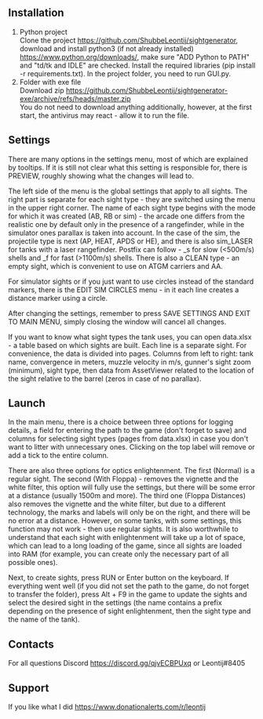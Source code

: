 Installation
---------

1) Python project\
Clone the project https://github.com/ShubbeLeontij/sightgenerator, download and install python3 (if not already installed) https://www.python.org/downloads/, make sure "ADD Python to PATH" and "td/tk and IDLE" are checked.
Install the required libraries (pip install -r requirements.txt).
In the project folder, you need to run GUI.py.
2) Folder with exe file\
Download zip https://github.com/ShubbeLeontij/sightgenerator-exe/archive/refs/heads/master.zip \
You do not need to download anything additionally, however, at the first start, the antivirus may react - allow it to run the file.

Settings
---------

There are many options in the settings menu, most of which are explained by tooltips.
If it is still not clear what this setting is responsible for, there is PREVIEW, roughly showing what the changes will lead to.

The left side of the menu is the global settings that apply to all sights.
The right part is separate for each sight type - they are switched using the menu in the upper right corner.
The name of each sight type begins with the mode for which it was created (AB, RB or sim) - the arcade one differs from the realistic one by default only in the presence of a rangefinder, while in the simulator ones parallax is taken into account.
In the case of the sim, the projectile type is next (AP, HEAT, APDS or HE), and there is also sim_LASER for tanks with a laser rangefinder.
Postfix can follow - _s for slow (<500m/s) shells and _f for fast (>1100m/s) shells.
There is also a CLEAN type - an empty sight, which is convenient to use on ATGM carriers and AA.

For simulator sights or if you just want to use circles instead of the standard markers, there is the EDIT SIM CIRCLES menu - in it each line creates a distance marker using a circle.

After changing the settings, remember to press SAVE SETTINGS AND EXIT TO MAIN MENU, simply closing the window will cancel all changes.

If you want to know what sight types the tank uses, you can open data.xlsx - a table based on which sights are built. Each line is a separate sight. For convenience, the data is divided into pages.
Columns from left to right: tank name, convergence in meters, muzzle velocity in m/s, gunner's sight zoom (minimum), sight type, then data from AssetViewer related to the location of the sight relative to the barrel (zeros in case of no parallax).

Launch
------

In the main menu, there is a choice between three options for logging details, a field for entering the path to the game (don't forget to save) and columns for selecting sight types (pages from data.xlsx) in case you don't want to litter with unnecessary ones. Clicking on the top label will remove or add a tick to the entire column.

There are also three options for optics enlightenment.
The first (Normal) is a regular sight.
The second (With Floppa) - removes the vignette and the white filter, this option will fully use the settings, but there will be some error at a distance (usually 1500m and more).
The third one (Floppa Distances) also removes the vignette and the white filter, but due to a different technology, the marks and labels will only be on the right, and there will be no error at a distance.
However, on some tanks, with some settings, this function may not work - then use regular sights.
It is also worthwhile to understand that each sight with enlightenment will take up a lot of space, which can lead to a long loading of the game, since all sights are loaded into RAM (for example, you can create only the necessary part of all possible ones).

Next, to create sights, press RUN or Enter button on the keyboard.
If everything went well (if you did not set the path to the game, do not forget to transfer the folder), press Alt + F9 in the game to update the sights and select the desired sight in the settings (the name contains a prefix depending on the presence of sight enlightenment, then the sight type and the name of the tank).

Contacts
--------

For all questions Discord https://discord.gg/qjvECBPUxq or Leontij#8405

Support
---------

If you like what I did https://www.donationalerts.com/r/leontij
